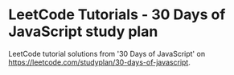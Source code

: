 # LeetCode Tutorials - 30 Days of JavaScript study plan

LeetCode tutorial solutions from '30 Days of JavaScript' on https://leetcode.com/studyplan/30-days-of-javascript.
